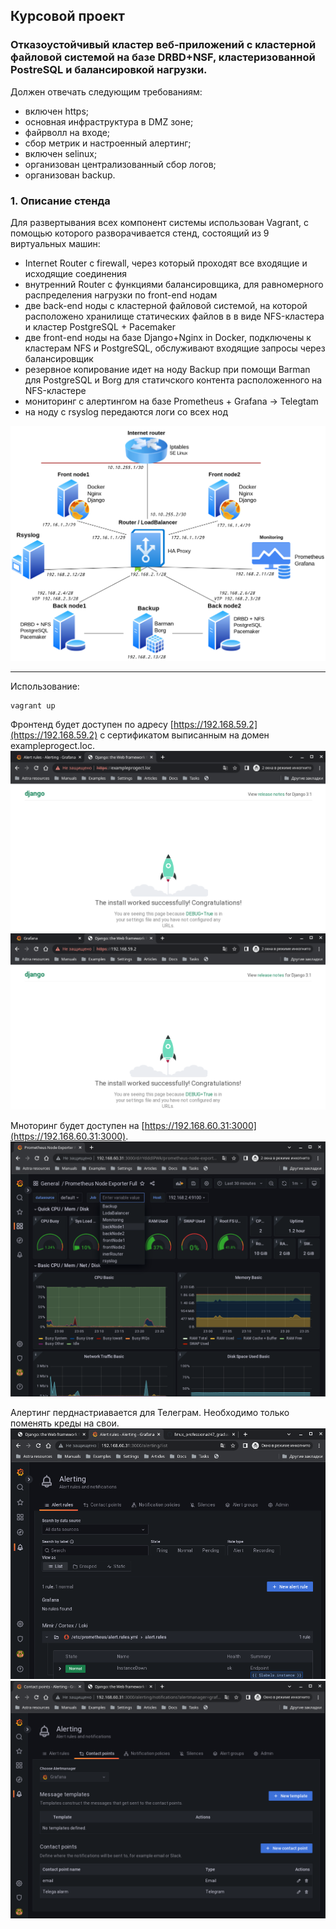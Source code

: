 ## Курсовой проект 

### Отказоустойчивый кластер веб-приложений с кластерной файловой системой на базе DRBD+NSF, кластеризованной PostreSQL и балансировкой нагрузки.

Должен отвечать следующим требованиям:

- включен https;
- основная инфраструктура в DMZ зоне;
- файрволл на входе;
- сбор метрик и настроенный алертинг;
- включен selinux;
- организован централизованный сбор логов;
- организован backup.


### 1. Описание стенда 

Для развертывания всех компонент системы использован Vagrant, с помощью которого разворачивается стенд, состоящий из 9 виртуальных машин:

- Internet Router с firewall, через который проходят все входящие и исходящие соединения    
- внутренний Router с функциями балансировщика, для равномерного распределения нагрузки по front-end нодам    
- две back-end ноды с кластерной файловой системой, на которой расположено хранилище статических файлов в в виде NFS-кластера и кластер PostgreSQL + Pacemaker    
- две front-end ноды на базе Django+Nginx in Docker, подключены к кластерам NFS и PostgreSQL, обслуживают входящие запросы через балансировщик    
- резервное копирование идет на ноду Backup при помощи Barman для PostgreSQL и Borg для статичского контента расположенного на NFS-кластере    
- мониторинг с алертингом на базе Prometheus + Grafana -> Telegtam    
- на ноду с rsyslog передаются логи со всех нод

![scheme](./docs/scheme.png)



---


Использование:    
```bash
vagrant up
```
Фронтенд будет доступен по адресу [https://192.168.59.2](https://192.168.59.2) с сертификатом выписанным на домен exampleprogect.loc.    
![django1](./docs/django1.png)    
![django2](./docs/django2.png)    


Мноторинг будет доступен на [https://192.168.60.31:3000](https://192.168.60.31:3000).   
![grafana](./docs/grafana.png)    

Алертинг перднастриавается для Телеграм. Необходимо только поменять креды на свои.    
![grafana_alarm1](./docs/grafana_alarm1.png)    
![grafana_alarm2](./docs/grafana_alarm2.png)    
